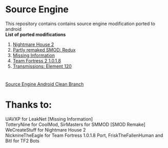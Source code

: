 # Source Engine
This repository contains contains source engine modification ported to android  
**List of ported modifications**  
1. [Nightmare House 2](https://github.com/ItzVladik/source-engine/tree/nh2)
2. [Partly remaked SMOD: Redux](https://github.com/ItzVladik/source-engine/tree/smod)
3. [Missing Information](https://github.com/ItzVladik/source-engine/tree/mi)
4. [Team Fortress 2 1.0.1.8](https://github.com/ItzVladik/source-engine/tree/tf_port)
5. [Transmissions: Element 120](https://github.com/ItzVladik/source-engine/tree/te120)
#
[Source Engine Android Clean Branch](https://github.com/ItzVladik/source-engine/tree/master)

# Thanks to:
UAVXP for LeakNet [Missing Information]  
TotteryNine for CoolMod, SirMasters for SMMOD [SMOD Remake]  
WeCreateStuff for Nightmare House 2  
NicknineTheEagle for Team Fortress 1.0.1.8 Port, FriskTheFallenHuman and Bitl for TF2 Bots

